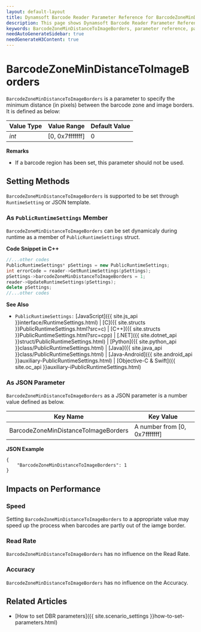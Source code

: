 ```yaml
---
layout: default-layout
title: Dynamsoft Barcode Reader Parameter Reference for BarcodeZoneMinDistanceToImageBorders
description: This page shows Dynamsoft Barcode Reader Parameter Reference for BarcodeZoneMinDistanceToImageBorders.
keywords: BarcodeZoneMinDistanceToImageBorders, parameter reference, parameter
needAutoGenerateSidebar: true
needGenerateH3Content: true
---
```



# BarcodeZoneMinDistanceToImageBorders 

`BarcodeZoneMinDistanceToImageBorders` is a parameter to specify the minimum distance (in pixels) between the barcode zone and image borders. It is defined as below:

| Value Type | Value Range | Default Value |
| ---------- | ----------- | ------------- |
| *int* | [0, 0x7fffffff] | 0 |


**Remarks**  
- If a barcode region has been set, this parameter should not be used.


    
## Setting Methods
`BarcodeZoneMinDistanceToImageBorders` is supported to be set through `RuntimeSetting` or JSON template.

### As `PublicRuntimeSettings` Member
`BarcodeZoneMinDistanceToImageBorders` can be set dynamicaly during runtime as a member of `PublicRuntimeSettings` struct.


**Code Snippet in C++**
```cpp
//...other codes
PublicRuntimeSettings* pSettings = new PublicRuntimeSettings;
int errorCode = reader->GetRuntimeSettings(pSettings);
pSettings->barcodeZoneMinDistanceToImageBorders = 1;
reader->UpdateRuntimeSettings(pSettings);
delete pSettings;
//...other codes
```



**See Also**      
- `PublicRuntimeSettings:` [JavaScript]({{ site.js_api }}interface/RuntimeSettings.html) \| [C]({{ site.structs }}PublicRuntimeSettings.html?src=c) \| [C++]({{ site.structs }}PublicRuntimeSettings.html?src=cpp) \| [.NET]({{ site.dotnet_api }}struct/PublicRuntimeSettings.html) \| [Python]({{ site.python_api }}class/PublicRuntimeSettings.html) \| [Java]({{ site.java_api }}class/PublicRuntimeSettings.html) \| [Java-Android]({{ site.android_api }}auxiliary-PublicRuntimeSettings.html) \| [Objective-C & Swift]({{ site.oc_api }}auxiliary-iPublicRuntimeSettings.html)


### As JSON Parameter
`BarcodeZoneMinDistanceToImageBorders` as a JSON parameter is a number value defined as below.   

| Key Name | Key Value |
| -------- | --------- |
| BarcodeZoneMinDistanceToImageBorders | A number from [0, 0x7fffffff] |


**JSON Example**   
```
{
    "BarcodeZoneMinDistanceToImageBorders": 1
}
```


## Impacts on Performance
### Speed
Setting `BarcodeZoneMinDistanceToImageBorders` to a appropriate value may speed up the process when barcodes are partly out of the iamge border.

### Read Rate
`BarcodeZoneMinDistanceToImageBorders` has no influence on the Read Rate.

### Accuracy
`BarcodeZoneMinDistanceToImageBorders` has no influence on the Accuracy.

## Related Articles
- [How to set DBR parameters]({{ site.scenario_settings }}how-to-set-parameters.html)